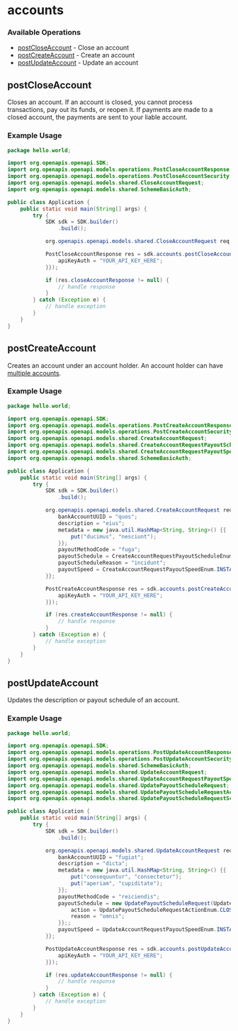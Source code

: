 # accounts

### Available Operations

* [postCloseAccount](#postcloseaccount) - Close an account
* [postCreateAccount](#postcreateaccount) - Create an account
* [postUpdateAccount](#postupdateaccount) - Update an account

## postCloseAccount

Closes an account. If an account is closed, you cannot process transactions, pay out its funds, or reopen it. If payments are made to a closed account, the payments are sent to your liable account.

### Example Usage

```java
package hello.world;

import org.openapis.openapi.SDK;
import org.openapis.openapi.models.operations.PostCloseAccountResponse;
import org.openapis.openapi.models.operations.PostCloseAccountSecurity;
import org.openapis.openapi.models.shared.CloseAccountRequest;
import org.openapis.openapi.models.shared.SchemeBasicAuth;

public class Application {
    public static void main(String[] args) {
        try {
            SDK sdk = SDK.builder()
                .build();

            org.openapis.openapi.models.shared.CloseAccountRequest req = new CloseAccountRequest("numquam");            

            PostCloseAccountResponse res = sdk.accounts.postCloseAccount(req, new PostCloseAccountSecurity() {{
                apiKeyAuth = "YOUR_API_KEY_HERE";
            }});

            if (res.closeAccountResponse != null) {
                // handle response
            }
        } catch (Exception e) {
            // handle exception
        }
    }
}
```

## postCreateAccount

Creates an account under an account holder. An account holder can have [multiple accounts](https://docs.adyen.com/marketplaces-and-platforms/classic/account-holders-and-accounts#create-additional-accounts).

### Example Usage

```java
package hello.world;

import org.openapis.openapi.SDK;
import org.openapis.openapi.models.operations.PostCreateAccountResponse;
import org.openapis.openapi.models.operations.PostCreateAccountSecurity;
import org.openapis.openapi.models.shared.CreateAccountRequest;
import org.openapis.openapi.models.shared.CreateAccountRequestPayoutScheduleEnum;
import org.openapis.openapi.models.shared.CreateAccountRequestPayoutSpeedEnum;
import org.openapis.openapi.models.shared.SchemeBasicAuth;

public class Application {
    public static void main(String[] args) {
        try {
            SDK sdk = SDK.builder()
                .build();

            org.openapis.openapi.models.shared.CreateAccountRequest req = new CreateAccountRequest("nemo") {{
                bankAccountUUID = "quos";
                description = "eius";
                metadata = new java.util.HashMap<String, String>() {{
                    put("ducimus", "nesciunt");
                }};
                payoutMethodCode = "fuga";
                payoutSchedule = CreateAccountRequestPayoutScheduleEnum.MONTHLY;
                payoutScheduleReason = "incidunt";
                payoutSpeed = CreateAccountRequestPayoutSpeedEnum.INSTANT;
            }};            

            PostCreateAccountResponse res = sdk.accounts.postCreateAccount(req, new PostCreateAccountSecurity() {{
                apiKeyAuth = "YOUR_API_KEY_HERE";
            }});

            if (res.createAccountResponse != null) {
                // handle response
            }
        } catch (Exception e) {
            // handle exception
        }
    }
}
```

## postUpdateAccount

Updates the description or payout schedule of an account.

### Example Usage

```java
package hello.world;

import org.openapis.openapi.SDK;
import org.openapis.openapi.models.operations.PostUpdateAccountResponse;
import org.openapis.openapi.models.operations.PostUpdateAccountSecurity;
import org.openapis.openapi.models.shared.SchemeBasicAuth;
import org.openapis.openapi.models.shared.UpdateAccountRequest;
import org.openapis.openapi.models.shared.UpdateAccountRequestPayoutSpeedEnum;
import org.openapis.openapi.models.shared.UpdatePayoutScheduleRequest;
import org.openapis.openapi.models.shared.UpdatePayoutScheduleRequestActionEnum;
import org.openapis.openapi.models.shared.UpdatePayoutScheduleRequestScheduleEnum;

public class Application {
    public static void main(String[] args) {
        try {
            SDK sdk = SDK.builder()
                .build();

            org.openapis.openapi.models.shared.UpdateAccountRequest req = new UpdateAccountRequest("rem") {{
                bankAccountUUID = "fugiat";
                description = "dicta";
                metadata = new java.util.HashMap<String, String>() {{
                    put("consequuntur", "consectetur");
                    put("aperiam", "cupiditate");
                }};
                payoutMethodCode = "reiciendis";
                payoutSchedule = new UpdatePayoutScheduleRequest(UpdatePayoutScheduleRequestScheduleEnum.WEEKLY_MON_TO_FRI_US) {{
                    action = UpdatePayoutScheduleRequestActionEnum.CLOSE;
                    reason = "omnis";
                }};;
                payoutSpeed = UpdateAccountRequestPayoutSpeedEnum.INSTANT;
            }};            

            PostUpdateAccountResponse res = sdk.accounts.postUpdateAccount(req, new PostUpdateAccountSecurity() {{
                apiKeyAuth = "YOUR_API_KEY_HERE";
            }});

            if (res.updateAccountResponse != null) {
                // handle response
            }
        } catch (Exception e) {
            // handle exception
        }
    }
}
```
